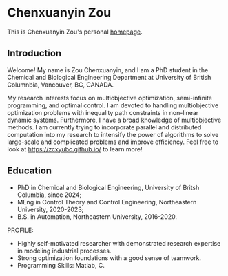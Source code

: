 # Chenxuanyin Zou
This is Chenxuanyin Zou's personal [homepage](https://zcxyubc.github.io/zcxyUBC/).

## Introduction
Welcome! My name is Zou Chenxuanyin, and I am a PhD student in the Chemical and Biological Engineering Department at University of British Columnbia, Vancouver, BC, CANADA. 

My research interests focus on multiobjective optimization, semi-infinite programming, and optimal control. I am devoted to handling multiobjective optimization problems with inequality path constraints in non-linear dynamic systems. Furthermore, I have a broad knowledge of multiobjective methods. I am currently trying to incorporate parallel and distributed computation into my research to intensify the power of algorithms to solve large-scale and complicated problems and improve efficiency. Feel free to look at https://zcxyubc.github.io/ to learn more!


## Education
* PhD in Chemical and Biological Engineering, University of Britsh Columbia, since 2024;
* MEng in Control Theory and Control Engineering, Northeastern University, 2020-2023;
* B.S. in Automation, Northeastern University, 2016-2020.


PROFILE:
* Highly self-motivated researcher with demonstrated research expertise in modeling industrial processes. 
* Strong optimization foundations with a good sense of teamwork.
* Programming Skills: Matlab, C.

